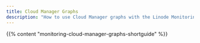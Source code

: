 ```yaml
---
title: Cloud Manager Graphs
description: "How to use Cloud Manager graphs with the Linode Monitoring."
---
```


{{% content "monitoring-cloud-manager-graphs-shortguide" %}}